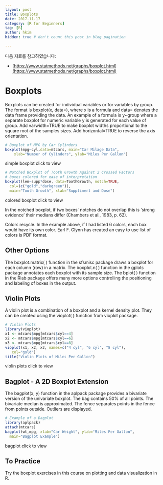 ```yaml
---
layout: post  
title: Boxplots
date: 2017-11-17  
category: [R for Beginners]  
tag: [R]  
author: hkim  
hidden: true # don't count this post in blog pagination  

---
```


다음 자료를 참고하였습니다:  
- [https://www.statmethods.net/graphs/boxplot.html](https://www.statmethods.net/graphs/boxplot.html)

# Boxplots

Boxplots can be created for individual variables or for variables by group. The format is boxplot(x, data=), where x is a formula and data= denotes the data frame providing the data. An example of a formula is y~group where a separate boxplot for numeric variable y is generated for each value of group. Add varwidth=TRUE to make boxplot widths proportional to the square root of the samples sizes. Add horizontal=TRUE to reverse the axis orientation.

```r
# Boxplot of MPG by Car Cylinders
boxplot(mpg~cyl,data=mtcars, main="Car Milage Data",
  	xlab="Number of Cylinders", ylab="Miles Per Gallon")
```

simple boxplot click to view

```r
# Notched Boxplot of Tooth Growth Against 2 Crossed Factors
# boxes colored for ease of interpretation
boxplot(len~supp*dose, data=ToothGrowth, notch=TRUE,
  col=(c("gold","darkgreen")),
  main="Tooth Growth", xlab="Suppliment and Dose")
```

colored boxplot click to view

In the notched boxplot, if two boxes' notches do not overlap this is ‘strong evidence’ their medians differ (Chambers et al., 1983, p. 62).

Colors recycle. In the example above, if I had listed 6 colors, each box would have its own color. Earl F. Glynn has created an easy to use list of colors is PDF format.


## Other Options

The boxplot.matrix( ) function in the sfsmisc package draws a boxplot for each column (row) in a matrix. The boxplot.n( ) function in the gplots package annotates each boxplot with its sample size. The bplot( ) function in the Rlab package offers many more options controlling the positioning and labeling of boxes in the output.


## Violin Plots

A violin plot is a combination of a boxplot and a kernel density plot. They can be created using the vioplot( ) function from vioplot package.

```r
# Violin Plots
library(vioplot)
x1 <- mtcars$mpg[mtcars$cyl==4]
x2 <- mtcars$mpg[mtcars$cyl==6]
x3 <- mtcars$mpg[mtcars$cyl==8]
vioplot(x1, x2, x3, names=c("4 cyl", "6 cyl", "8 cyl"),
   col="gold")
title("Violin Plots of Miles Per Gallon")
```

violin plots click to view


## Bagplot - A 2D Boxplot Extension

The bagplot(x, y) function in the aplpack package provides a bivariate version of the univariate boxplot. The bag contains 50% of all points. The bivariate median is approximated. The fence separates points in the fence from points outside. Outliers are displayed.

```r
# Example of a Bagplot
library(aplpack)
attach(mtcars)
bagplot(wt,mpg, xlab="Car Weight", ylab="Miles Per Gallon",
  main="Bagplot Example")
```

bagplot click to view


## To Practice

Try the boxplot exercises in this course on plotting and data visualization in R.
